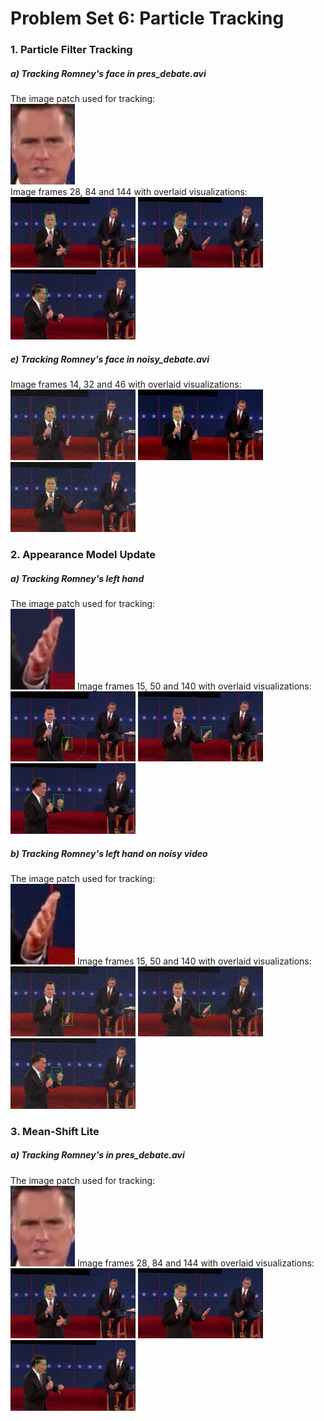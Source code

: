 # Problem Set 6: Particle Tracking

### 1. Particle Filter Tracking
##### a) Tracking Romney's face in pres\_debate.avi 
The image patch used for tracking:  
<img src="output/ps6-1-a-1.png" width>  
Image frames 28, 84 and 144 with overlaid visualizations:  
<img src="output/ps6-1-a-2.png" width="200"> <img src="output/ps6-1-a-3.png" width="200"> <img src="output/ps6-1-a-4.png" width="200">

##### e) Tracking Romney's face in noisy\_debate.avi 
Image frames 14, 32 and 46 with overlaid visualizations:
<img src="output/ps6-1-e-2.png" width="200"> <img src="output/ps6-1-e-3.png" width="200"> <img src="output/ps6-1-e-4.png" width="200">

### 2. Appearance Model Update
##### a) Tracking Romney's left hand 
The image patch used for tracking:  
<img src="output/ps6-2-a-1.png">
Image frames 15, 50 and 140 with overlaid visualizations:  
<img src="output/ps6-2-a-2.png" width="200"> <img src="output/ps6-2-a-3.png" width="200"> <img src="output/ps6-2-a-4.png" width="200">

##### b) Tracking Romney's left hand on noisy video 
The image patch used for tracking:  
<img src="output/ps6-2-b-1.png">
Image frames 15, 50 and 140 with overlaid visualizations:  
<img src="output/ps6-2-b-2.png" width="200"> <img src="output/ps6-2-b-3.png" width="200"> <img src="output/ps6-2-b-4.png" width="200">

### 3. Mean-Shift Lite
##### a) Tracking Romney's in pres\_debate.avi 
The image patch used for tracking:  
<img src="output/ps6-3-a-1.png">
Image frames 28, 84 and 144 with overlaid visualizations:  
<img src="output/ps6-3-a-2.png" width="200"> <img src="output/ps6-3-a-3.png" width="200"> <img src="output/ps6-3-a-4.png" width="200">
